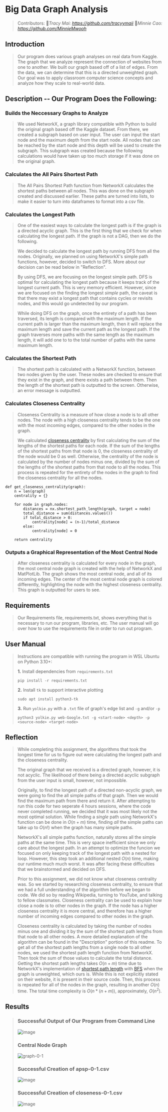# Big Data Graph Analysis
> Contributors:
> 🐣<i>Tracy Mai: https://github.com/tracyymaii</i>
> 🥐<i>Minnie Cao: https://github.com/MinnieMwooh</i>
## Introduction	
> Our program does various graph analyses on real data from Kaggle.
The graph that we analyze represent the connection of websites from one to another. We built our graph based off of a list of edges. From the data, we can determine that this is a directed unweighted graph. Our goal was to apply classroom computer science concepts and analyze how they scale to real-world data.

## Description -- Our Program Does the Following: 
### Builds the Neccessary Graphs to Analyze
> We used NetworkX, a graph library compatible with Python to build the original graph based off the Kaggle dataset. From there, we created a subgraph based on user input. The user can input the start node and the maximum depth from the start node. All nodes that can be reached by the start node and this depth will be used to create the subgraph. This subgraph was created because the following calculations would have taken up too much storage if it was done on the original graph.

### Calculates the All Pairs Shortest Path
> The All Pairs Shortest Path function from NetworkX calculates the shortest paths between all nodes. This was done on the subgraph created and discussed earlier. These paths are turned into lists, to make it easier to turn into dataframes to format into a csv file. 

### Calculates the Longest Path
> One of the easiest ways to calculate the longest path is if the graph is a directed acyclic graph. This is the first thing that we check for when calculating the longest path. If the graph is not a DAG, then we do the following.
>
>We decided to calculate the longest path by running DFS from all the nodes. Originally, we planned on using NetworkX's simple path functions, however, decided to switch to DFS. More about our decision can be read below in "Reflection".
>
> By using DFS, we are focusing on the longest simple path. DFS is optimal for calculating the longest path because it keeps track of the longest current path. This is very memory efficient. However, since we are focused on the finding the longest *simple* path, the caveat is that there may exist a longest path that contains cycles or revisits nodes, and this would go undetected by our program. 
>
>While doing DFS on the graph, once the entirety of a path has been traversed, its length is compared with the maximum length. If the current path is larger than the maximum length, then it will replace the maximum length and save the current path as the longest path. If the graph traverses more paths with the same length as the maximum length, it will add one to to the total number of paths with the same maximum length. 

### Calculates the Shortest Path
> The shortest path is calculated with a NetworkX function, between two nodes given by the user. These nodes are checked to ensure that they exist in the graph, and there exists a path between them. Then the length of the shortest path is outputted to the screen. Otherwise, an error message is outputted.

### Calculates Closeness Centrality
> Closeness Centrality is a measure of how close a node is to all other nodes. The node with a high closeness centrality tends to be the one with the most incoming edges, compared to the other nodes in the graph.
>
> We calculated [closeness centrality](./mango.py) by first calculating the sum of the lengths of the shortest paths for each node. If the sum of the lengths of the shortest paths from that node is 0, the closeness centrality of the node would be 0 as well. Otherwise, the centrality of the node is calculated by the number of nodes minus one, divided by the sum of the lengths of the shortest paths from that node to all the nodes. This process is repeated for the entirety of the nodes in the graph to find the closeness centrality for all the nodes.

```
def get_closeness_centrality(graph):
    n = len(graph)
    centrality = {}

    for node in graph.nodes:
        distances = nx.shortest_path_length(graph, target = node)
        total_distance = sum(distances.values())
        if total_distance > 0:
            centrality[node] = (n-1)/total_distance
        else:
            centrality[node] = 0

    return centrality
```

### Outputs a Graphical Representation of the Most Central Node
> After closeness centrality is calculated for every node in the graph, the most central node graph is created with the help of NetworkX and MatPlotLib. The graph shows the most central node, and all of its incoming edges. The center of the most central node graph is colored differently, highlighting the node with the highest closeness centrality. This graph is outputted for users to see.
      
## Requirements	
> Our Requirements file, requirements.txt, shows everything that is necessary to run our program, libraries, etc. The user manual will go over how to use the requirements file in order to run out program.
>

## User Manual
> Instructions are compatible with running the program in WSL Ubuntu on Python 3.10+:
>
> **1.** Install dependencies from `requirements.txt`
>```
>pip install -r requirements.txt
>```
> **2.** Install `tk` to support interactive plotting
>```
>sudo apt install python3-tk
>```
> **3.** Run `yolkie.py` with a `.txt` file of graph's edge list and `-g` and/or `-p`
>```
>python3 yolkie.py web-Google.txt -g <start-node> <depth> -p <source-node> <target-node>
>```

## Reflection
> While completing this assignment, the algorithms that took the longest time for us to figure out were calculating the longest path and the closeness centrality.
>
> The original graph that we received is a directed graph, however, it is not acyclic. The likelihood of there being a directed acyclic subgraph from the user input is small, however, not impossible. 
>
> Originally, to find the longest path of a directed non-acyclic graph, we were going to find the all simple paths of that graph. Then we would find the maximum path from there and return it. After attempting to run this code for two seperate 4 hours sessions, where the code never completed running, we decided that it was most likely not the most optimal solution. While finding a *single* path using NetworkX's function can be done in $O(n+m)$ time, finding *all* the simple paths can take up to $O(n!)$ when the graph has many simple paths. 
> 
> NetworkX's all simple paths function, naturally stores all the simple paths at the same time. This is very space inefficient since we only care about the longest path. In an attempt to optimize the funcion we focused on only keeping track of the longest path with a nested for loop. However, this step took an additional nested $O(n)$ time, making our runtime much much worst. It was after facing these difficulties that we brainstormed and decided on DFS. 
>
> Prior to this assignment, we did not know what closeness centrality was. So we started by researching closeness centrality, to ensure that we had a full understanding of the algorithm before we began to code. We did so by reading Wikipedia, turning to YouTube, and talking to fellow classmates. Closeness centrality can be used to explain how close a node is to other nodes in the graph. If the node has a higher closeness centrality it is more central, and therefore has a higher number of incoming edges compared to other nodes in the graph.
>
> Closeness centrality is calculated by taking the number of nodes minus one and dividing it by the sum of the shortest path lengths from that node to all other nodes. A more detailed explanation of the algorithm can be found in the "Description" portion of this readme. To get all of the shortest path lengths from a single node to all other nodes, we used the shortest path length function from NetworkX. Then took the sum of those values to calculate the total distance. Getting the shortest path lengths takes $O(n+m)$ time due to NetworkX's implementation of [shortest path length](https://networkx.org/documentation/stable/_modules/networkx/algorithms/shortest_paths/generic.html#shortest_path_length) with [BFS](https://networkx.org/documentation/stable/_modules/networkx/algorithms/shortest_paths/unweighted.html#single_source_shortest_path_length) when the graph is unweighted, which ours is. While this is not explicitly stated on their website, it is present in their source code. Then, this process is repeated for all of the nodes in the graph, resulting in another $O(n)$ time. The total time complexity is $O(n*(n+m))$, approximately, $O(n^2)$. 


## Results
>
> ### Successful Output of Our Program from Command Line
>![image](https://github.com/user-attachments/assets/b06bdc27-e46d-4771-83d6-a8fca1090a25)
>
>
>### Central Node Graph
>![graph-0-1](https://github.com/user-attachments/assets/bf8ac4eb-485f-4c3c-a734-f86b7d7fd027)
>
>### Successful Creation of apsp-0-1.csv
>![image](https://github.com/user-attachments/assets/40daa1fe-5bd8-470a-87f2-4dbcd6636f24)
>
>### Successful Creation of closeness-0-1.csv
>![image](https://github.com/user-attachments/assets/b009a3b6-161d-4b57-ab2f-9d9ef5883cea)


